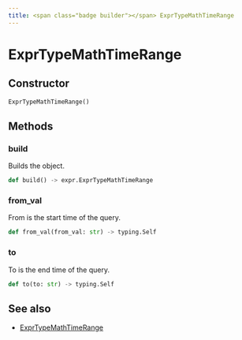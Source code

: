 ```yaml
---
title: <span class="badge builder"></span> ExprTypeMathTimeRange
---
```

# <span class="badge builder"></span> ExprTypeMathTimeRange

## Constructor

```python
ExprTypeMathTimeRange()
```
## Methods

### <span class="badge object-method"></span> build

Builds the object.

```python
def build() -> expr.ExprTypeMathTimeRange
```

### <span class="badge object-method"></span> from_val

From is the start time of the query.

```python
def from_val(from_val: str) -> typing.Self
```

### <span class="badge object-method"></span> to

To is the end time of the query.

```python
def to(to: str) -> typing.Self
```

## See also

 * <span class="badge object-type-class"></span> [ExprTypeMathTimeRange](./object-ExprTypeMathTimeRange.md)
